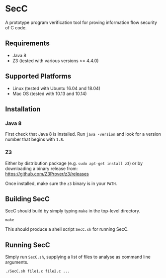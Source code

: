 # SecC

A prototype program verification tool for proving information flow security
of C code.

## Requirements

* Java 8
* Z3 (tested with various versions >= 4.4.0) 

## Supported Platforms

* Linux (tested with Ubuntu 16.04 and 18.04)
* Mac OS (tested with 10.13 and 10.14)

## Installation

### Java 8

First check that Java 8 is installed. Run `java -version` and look for
a version number that begins with `1.8`.

### Z3

Either by distribution package (e.g. `sudo apt-get install z3`) or by
downloading a binary release from: https://github.com/Z3Prover/z3/releases

Once installed, make sure the `z3` binary is in your `PATH`.

## Building SecC

SecC should build by simply typing `make` in the top-level directory.

```
make
```

This should produce a shell script `SecC.sh` for running SecC.

## Running SecC

Simply run `SecC.sh`, supplying a list of files to analyse as command line
arguments.

```
./SecC.sh file1.c file2.c ...
```






